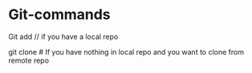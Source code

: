 # Git-commands

Git add <git path> // if you have a local repo 

git clone <git url> # If you have nothing in local repo and you want to clone from remote repo 
